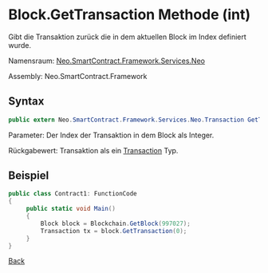 # Block.GetTransaction Methode (int)

Gibt die Transaktion zurück die in dem aktuellen Block im Index definiert wurde. 

Namensraum: [Neo.SmartContract.Framework.Services.Neo](../../neo.md)

Assembly: Neo.SmartContract.Framework

## Syntax

```c#
public extern Neo.SmartContract.Framework.Services.Neo.Transaction GetTransaction(int index)
```

Parameter: Der Index der Transaktion in dem Block als Integer.

Rückgabewert: Transaktion als ein [Transaction](../Transaction.md) Typ.

## Beispiel

```c#
public class Contract1: FunctionCode
{
     public static void Main()
     {
         Block block = Blockchain.GetBlock(997027);
         Transaction tx = block.GetTransaction(0);
     }
}
```



[Back](../Block.md)
